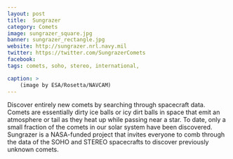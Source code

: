 ```yaml
---
layout: post
title:  Sungrazer
category: Comets
image: sungrazer_square.jpg
banner: sungrazer_rectangle.jpg
website: http://sungrazer.nrl.navy.mil
twitter: https://twitter.com/SungrazerComets
facebook:
tags: comets, soho, stereo, international,

caption: >
    (image by ESA/Rosetta/NAVCAM)
---
```

Discover entirely new comets by searching through spacecraft data. Comets are essentially dirty ice balls or icy dirt balls in space that emit an atmosphere or tail as they heat up while passing near a star. To date, only a small fraction of the comets in our solar system have been discovered. Sungrazer is a NASA-funded project that invites everyone to comb through the data of the SOHO and STEREO spacecrafts to discover previously unknown comets.